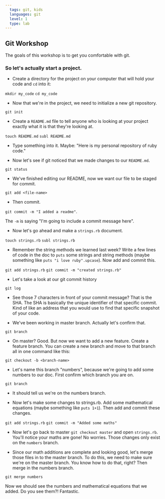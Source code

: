 ```yaml
---
  tags: git, kids 
  languages: git
  level: 1
  type: lab
---
```


## Git Workshop

The goals of this workshop is to get you comfortable with git. 

### So let's actually start a project.

* Create a directory for the project on your computer that will hold your code and `cd` into it:

`mkdir my_code`
`cd my_code`

* Now that we're in the project, we need to initialize a new git repository. 

`git init` 

* Create a `README.md` file to tell anyone who is looking at your project exactly what it is that they're looking at.

`touch README.md`
`subl README.md` 

* Type something into it. Maybe: "Here is my personal repository of ruby code."

* Now let's see if git noticed that we made changes to our `README.md`. 

`git status` 

* We've finished editing our README, now we want our file to be staged for commit. 

`git add <file-name>` 

* Then commit.

`git commit -m "I added a readme"`.

The `-m` is saying "I'm going to include a commit message here". 

* Now let's go ahead and make a `strings.rb` document.

`touch strings.rb`
`subl strings.rb`

* Remember the string methods we learned last week? Write a few lines of code in the doc to `puts` some strings and string methods (maybe something like `puts "i love ruby".upcase`). Now add and commit this.

`git add strings.rb`
`git commit -m "created strings.rb"`

* Let's take a look at our git commit history

`git log` 

* See those 7 characters in front of your commit message? That is the SHA. The SHA is basically the unique identifier of that specific commit. Kind of like an address that you would use to find that specific snapshot of your code.

* We've been working in master branch. Actually let's confirm that.

`git branch`

* On master? Good. But now we want to add a new feature. Create a feature branch. You can create a new branch and move to that branch all in one command like this:

`git checkout -b <branch-name>`

* Let's name this branch "numbers", because we're going to add some numbers to our doc. First confirm which branch you are on.

`git branch`

* It should tell us we're on the numbers branch.

* Now let's make some changes to strings.rb. Add some mathematical equations (maybe something like `puts 1+1`). Then add and commit these changes.

`git add strings.rb`
`git commit -m "Added some maths"`

* Now let's go back to master `git checkout master` and open `strings.rb`. You'll notice your maths are gone! No worries. Those changes only exist on the `numbers` branch.

* Since our math additions are complete and looking good, let's merge those files in to the master branch. To do this, we need to make sure we're on the master branch. You know how to do that, right? Then merge in the numbers branch.

`git merge numbers`

Now we should see the numbers and mathematical equations that we added. Do you see them?! Fantastic.


